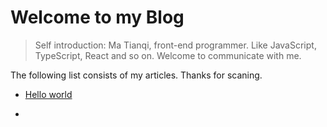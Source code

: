 # Welcome to my Blog

> Self introduction: Ma Tianqi, front-end programmer. Like JavaScript, TypeScript, React and so on. Welcome to communicate with me.

The following list consists of my articles. Thanks for scaning.

- [Hello world](./doc/hello-world.md) 

- 
